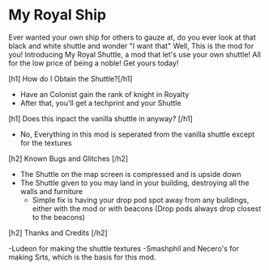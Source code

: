 # My Royal Ship
Ever wanted your own ship for others to gauze at, do you ever look at that black and white shuttle and wonder "I want that" Well, This is the mod for you! Introducing My Royal Shuttle, a mod that let's use your own shuttle! All for the low price of being a noble! Get yours today!

[h1] How do I Obtain the Shuttle?[/h1]
  - Have an Colonist gain the rank of knight in Royalty
  - After that, you'll get a techprint and your Shuttle 
 
[h1] Does this inpact the vanilla shuttle in anyway? [/h1]
  - No, Everything in this mod is seperated from the vanilla shuttle except for the textures
  
 [h2] Known Bugs and Glitches [/h2]
  - The Shuttle on the map screen is compressed and is upside down
  - The Shuttle given to you may land in your building, destroying all the walls and furniture
    - Simple fix is having your drop pod spot away from any buildings, either with the mod or with beacons (Drop pods always drop closest to the beacons)
    
[h2] Thanks and Credits [/h2]

-Ludeon for making the shuttle textures
-Smashphil and Necero's for making Srts, which is the basis for this mod. 
  
 
